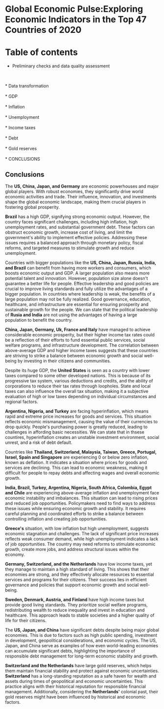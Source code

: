 # Global Economic Pulse:Exploring Economic Indicators in the Top 47 Countries of 2020

# Table of contents

* Preliminary checks and data quality assessment
<br>
<br>
* Data transformation
<br>
<br>
* GDP
<br>
<br>
* Inflation
<br>
<br>
* Unemployment
<br>
<br>
* Income taxes
<br>
<br>
* Debt
<br>
<br>
* Gold reserves
<br>
<br>
* CONCLUSIONS

## Conclusions

The **US, China, Japan, and Germany** are economic powerhouses and major global players. With robust economies, they significantly drive world economic activities and trade. Their influence, innovation, and investments shape the global economic landscape, making them crucial players in fostering global prosperity.

**Brazil** has a high GDP, signifying strong economic output. However, the country faces significant challenges, including high inflation, high unemployment rates, and substantial government debt. These factors can obstruct economic growth, increase cost of living, and limit the government's ability to implement effective policies. Addressing these issues requires a balanced approach through monetary policy, fiscal reforms, and targeted measures to stimulate growth and reduce unemployment.

Countries with bigger populations like the **US, China, Japan, Russia, India, and Brazil** can benefit from having more workers and consumers, which boosts economic output and GDP. A larger population also means more potential talent and innovation. However, population size alone doesn't guarantee a better life for people. Effective leadership and good policies are crucial to improve living standards and fully utilize the advantages of a bigger population. In countries where leadership is weak, the benefits of a large population may not be fully realized. Good governance, education, healthcare, and infrastructure are essential for ensuring prosperity and sustainable growth for the people. We can state that the political leadership of **Rusia and India** are not using the advantages of having a large population to benefit the country.

**China, Japan, Germany, Uk, France and Italy** have managed to achieve considerable economic prosperity, but their higher income tax rates could be a reflection of their efforts to fund essential public services, social welfare programs, and infrastructure development. The correlation between above-average GDP and higher income taxes suggests that these countries are striving to strike a balance between economic growth and social well-being by investing in their citizens and communities.

Despite its huge GDP, the **United States** is seen as a country with lower taxes compared to some other developed nations. This is because of its progressive tax system, various deductions and credits, and the ability of corporations to reduce their tax rates through loopholes. State and local taxes can also influence the overall tax situation, making it a subjective evaluation of high or low taxes depending on individual circumstances and regional factors.

**Argentina, Nigeria, and Turkey** are facing hyperinflation, which means rapid and extreme price increases for goods and services. This situation reflects economic mismanagement, causing the value of their currencies to drop quickly. People's purchasing power is greatly reduced, leading to challenges in affording basic necessities. We can state that in thsese countires, hyperinflation creates an unstable investment environment, social unrest, and a risk of debt default.

Countries like **Thailand, Switzerland, Malaysia, Taiwan, Greece, Portugal, Israel, Spain and Singapore** are experiencing 0 or below zero inflation, known as deflation. It indicates a situation where prices for goods and services are declining. This can lead to economic weakness, making it difficult for people to repay debts and affecting wages and overall economic growth.

**India, Brazil, Turkey, Argentina, Nigeria, South Africa, Colombia, Egypt and Chile** are experiencing above-average inflation and unemployment face economic instability and imbalances. This situation can lead to rising prices and reduced job opportunities. Policymakers need to find ways to address these issues while ensuring economic growth and stability. It requires careful planning and coordinated efforts to strike a balance between controlling inflation and creating job opportunities.

**Greece's** situation, with low inflation but high unemployment, suggests economic stagnation and challenges. The lack of significant price increases reflects weak consumer demand, while high unemployment indicates a lack of job opportunities. The country may need reforms to stimulate economic growth, create more jobs, and address structural issues within the economy.

**Germany, Switzerland, and the Netherlands** have low income taxes, yet they manage to maintain a high standard of living. This shows that their economies are strong, and they effectively allocate resources to essential services and programs for their citizens. Their success lies in efficient governance and policies that support economic growth and social well-being.

**Sweden, Denmark, Austria, and Finland** have high income taxes but provide good living standards. They prioritize social welfare programs, redistributing wealth to reduce inequality and invest in education and healthcare. This approach leads to stable societies and a higher quality of life for their citizens.

The **US, Japan, and China** have significant debts despite being major global economies. This is due to factors such as high public spending, investment in development, geopolitical considerations, and economic cycles. The US, Japan, and China serve as examples of how even world-leading economies can accumulate significant debts, highlighting the importance of responsible debt management for long-term economic stability and growth.

**Switzerland and the Netherlands** have large gold reserves, which helps them maintain financial stability and protect against economic uncertainties. **Switzerland** has a long-standing reputation as a safe haven for wealth and assets during times of geopolitical and economic uncertainties. This practice aligns with their historical reputation for responsible financial management. Additionally, considering the **Netherlands'** colonial past, their gold reserves might have been influenced by historical and economic factors.
